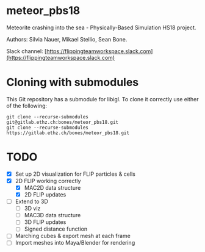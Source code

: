# meteor_pbs18

Meteorite crashing into the sea - Physically-Based Simulation HS18 project.

Authors: Silvia Nauer, Mikael Stellio, Sean Bone.

Slack channel: [https://flippingteamworkspace.slack.com](https://flippingteamworkspace.slack.com)

# Cloning with submodules
This Git repository has a submodule for libigl. To clone it correctly use either of the following:

    git clone --recurse-submodules git@gitlab.ethz.ch:bones/meteor_pbs18.git
    git clone --recurse-submodules https://gitlab.ethz.ch/bones/meteor_pbs18.git

# TODO
 - [X] Set up 2D visualization for FLIP particles & cells
 - [X] 2D FLIP working correctly
   - [X] MAC2D data structure
   - [X] 2D FLIP updates
 
 - [ ] Extend to 3D
   - [ ] 3D viz
   - [ ] MAC3D data structure
   - [ ] 3D FLIP updates
   - [ ] Signed distance function

 - [ ] Marching cubes & export mesh at each frame
 - [ ] Import meshes into Maya/Blender for rendering
